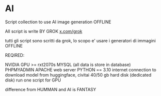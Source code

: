 # AI
Script collection to use AI image generation OFFLINE

All script is write BY GROK [x.com/grok](https://x.com/i/grok)

tutti gli script sono scritti da grok, lo scopo e' usare i generatori di immagini OFFLINE

REQIRED:

NVIDIA GPU >= rxt2070s
MYSQL (all data is store in database)
PHPMYADMIN
APACHE web server
PYTHON == 3.10
internet connection to download model from huggingface, civitai
40/50 gb hard disk (dedicated disk)
run one script for GPU

difference from HUMMAN and AI is FANTASY

